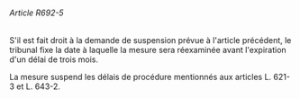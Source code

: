 ###### Article R692-5

S'il est fait droit à la demande de suspension prévue à l'article précédent, le tribunal fixe la date à laquelle la mesure sera réexaminée avant l'expiration d'un délai de trois mois.

La mesure suspend les délais de procédure mentionnés aux articles L. 621-3 et L. 643-2.

